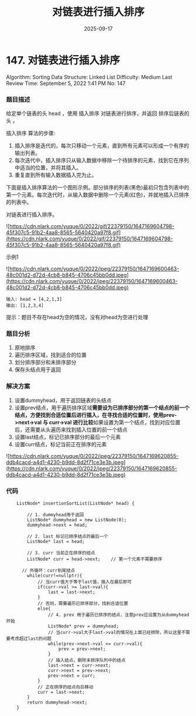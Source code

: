 ﻿---
layout: post
title: "对链表进行插入排序"
date: 2025-09-17
categories: leetcode
tags: [leetcode, algorithm]
---
# 147. 对链表进行插入排序

Algorithm: Sorting
Data Structure: Linked List
Difficulty: Medium
Last Review Time: September 5, 2022 1:41 PM
No: 147

### 题目描述

给定单个链表的头 head ，使用 插入排序 对链表进行排序，并返回 排序后链表的头 。

插入排序 算法的步骤:

1. 插入排序是迭代的，每次只移动一个元素，直到所有元素可以形成一个有序的输出列表。
2. 每次迭代中，插入排序只从输入数据中移除一个待排序的元素，找到它在序列中适当的位置，并将其插入。
3. 重复直到所有输入数据插入完为止。

下面是插入排序算法的一个图形示例。部分排序的列表(黑色)最初只包含列表中的第一个元素。每次迭代时，从输入数据中删除一个元素(红色)，并就地插入已排序的列表中。

对链表进行插入排序。

![https://cdn.nlark.com/yuque/0/2022/gif/22379150/1647169604798-45f307c5-91b2-4aa8-8565-5640420a97f8.gif](https://cdn.nlark.com/yuque/0/2022/gif/22379150/1647169604798-45f307c5-91b2-4aa8-8565-5640420a97f8.gif)

示例1

![https://cdn.nlark.com/yuque/0/2022/jpeg/22379150/1647169600463-48c001d2-d72d-4cb8-b845-4706c45bb0dd.jpeg](https://cdn.nlark.com/yuque/0/2022/jpeg/22379150/1647169600463-48c001d2-d72d-4cb8-b845-4706c45bb0dd.jpeg)

```
输入: head = [4,2,1,3]
输出: [1,2,3,4]
```

提示：题目不存在head为空的情况，没有对head为空进行处理

### 题目分析

1. 原地排序
2. 遍历排序区域，找到适合的位置
3. 划分排序部分和未排序部分
4. 保存头结点用于返回

### 解决方案

1. 设置dummyhead，用于返回链表的头结点
2. 设置prev结点，用于遍历排序区域**需要设为已排序部分的第一个结点的前一个结点，方便找到合适位置后进行插入，在寻找合适的位置时，使用prev->next->val 与 curr->val 进行比较**如果设置为第一个结点，找到对应位置后，还需要从头遍历来找到插入位置的前一个结点
3. 设置last结点，标记已排序部分的最后一个元素
4. 设置curr结点，标记当前正在排序的元素

![https://cdn.nlark.com/yuque/0/2022/jpeg/22379150/1647169620855-ddb4cacd-a4d1-4230-b9dd-8d2f71ce3e3b.jpeg](https://cdn.nlark.com/yuque/0/2022/jpeg/22379150/1647169620855-ddb4cacd-a4d1-4230-b9dd-8d2f71ce3e3b.jpeg)

### 代码

```
    ListNode* insertionSortList(ListNode* head) {

        // 1. dummyhead用于返回
        ListNode* dummyhead = new ListNode(0);
        dummyhead->next = head;

        // 2. last 标记已排序结点的最后一个
        ListNode* last = head;

        // 3. curr 当前正在排序的结点
        ListNode* curr = head->next;    // 第一个元素不需要排序

      // 外循环：curr到尾结点
        while(curr!=nullptr){
          	// 当curr值大于等于last值，插入在最后即可
            if(curr->val >= last->val){
                last = last->next;
            }
          	// 否则，需要遍历已排序部分，找到合适位置
            else{
                // 4. prev 用于遍历已排序的结点，注意prev应设置为从dummyhead开始
                ListNode* prev = dummyhead;
              	// 当curr->val大于last->val的情况在上面已经排除，所以这里不需要考虑超过last的问题
                while(prev->next->val <= curr->val){
                    prev = prev->next;
                }
              	// 插入结点，删除未排序队列中的结点
                last->next = curr->next;
                curr->next = prev->next;
                prev->next = curr;
            }
          	// 正在排序的结点向后移动
            curr = last->next;
        }
        return dummyhead->next;
    }
```
